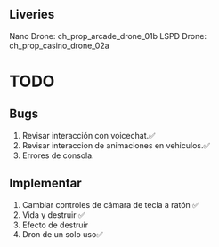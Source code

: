 ## Liveries
Nano Drone: ch_prop_arcade_drone_01b
LSPD Drone: ch_prop_casino_drone_02a

# TODO

## Bugs
1. Revisar interacción con voicechat.✅
2. Revisar interaccion de animaciones en vehiculos.✅
3. Errores de consola.

## Implementar
1. Cambiar controles de cámara de tecla a ratón ✅
2. Vida y destruir ✅
3. Efecto de destruir
4. Dron de un solo uso✅